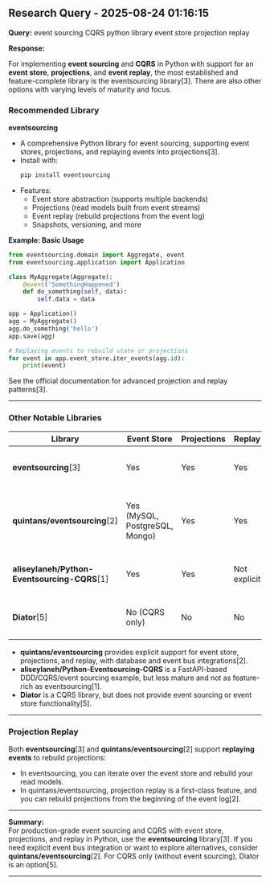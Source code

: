 
## Research Query - 2025-08-24 01:16:15

**Query:** event sourcing CQRS python library event store projection replay

**Response:**

For implementing **event sourcing** and **CQRS** in Python with support for an **event store**, **projections**, and **event replay**, the most established and feature-complete library is the eventsourcing library[3]. There are also other options with varying levels of maturity and focus.

### Recommended Library

**eventsourcing**  
- A comprehensive Python library for event sourcing, supporting event stores, projections, and replaying events into projections[3].
- Install with:  
  ```bash
  pip install eventsourcing
  ```
- Features:
  - Event store abstraction (supports multiple backends)
  - Projections (read models built from event streams)
  - Event replay (rebuild projections from the event log)
  - Snapshots, versioning, and more

**Example: Basic Usage**
```python
from eventsourcing.domain import Aggregate, event
from eventsourcing.application import Application

class MyAggregate(Aggregate):
    @event('SomethingHappened')
    def do_something(self, data):
        self.data = data

app = Application()
agg = MyAggregate()
agg.do_something('hello')
app.save(agg)

# Replaying events to rebuild state or projections
for event in app.event_store.iter_events(agg.id):
    print(event)
```
See the official documentation for advanced projection and replay patterns[3].

---

### Other Notable Libraries

| Library | Event Store | Projections | Replay | Notes |
|---------|-------------|-------------|--------|-------|
| **eventsourcing**[3] | Yes | Yes | Yes | Most mature, production-ready |
| **quintans/eventsourcing**[2] | Yes (MySQL, PostgreSQL, Mongo) | Yes | Yes | Explicit support for projection replay, event bus integration |
| **aliseylaneh/Python-Eventsourcing-CQRS**[1] | Yes | Yes | Not explicit | DDD, CQRS, FastAPI-based, less mature |
| **Diator**[5] | No (CQRS only) | No | No | CQRS abstraction, not event sourcing |

- **quintans/eventsourcing** provides explicit support for event store, projections, and replay, with database and event bus integrations[2].
- **aliseylaneh/Python-Eventsourcing-CQRS** is a FastAPI-based DDD/CQRS/event sourcing example, but less mature and not as feature-rich as eventsourcing[1].
- **Diator** is a CQRS library, but does not provide event sourcing or event store functionality[5].

---

### Projection Replay

Both **eventsourcing**[3] and **quintans/eventsourcing**[2] support **replaying events** to rebuild projections:
- In eventsourcing, you can iterate over the event store and rebuild your read models.
- In quintans/eventsourcing, projection replay is a first-class feature, and you can rebuild projections from the beginning of the event log[2].

---

**Summary:**  
For production-grade event sourcing and CQRS with event store, projections, and replay in Python, use the **eventsourcing** library[3]. If you need explicit event bus integration or want to explore alternatives, consider **quintans/eventsourcing**[2]. For CQRS only (without event sourcing), Diator is an option[5].

---
